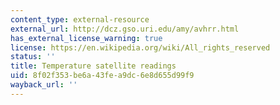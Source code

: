 ```yaml
---
content_type: external-resource
external_url: http://dcz.gso.uri.edu/amy/avhrr.html
has_external_license_warning: true
license: https://en.wikipedia.org/wiki/All_rights_reserved
status: ''
title: Temperature satellite readings
uid: 8f02f353-be6a-43fe-a9dc-6e8d655d99f9
wayback_url: ''
---
```

